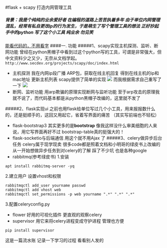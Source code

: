 #flask + scapy 打造内网管理工具
##### 背景：我是个纯纯的业余爱好者 在编程的道路上苦苦执着多年 由于单位内网管理混乱，经常有私自更改ip的行为发生，于是萌生了写个管理工具的想法 正好抄起手中的python 写了这个小工具 纯业余 勿见笑
[能看代码的，不用看字](https://github.com/hfloveyy/nct.git)
####一. 功能
#####1、scapy实现主机探测、监听、断网功能
曾经在python黑帽子中看到过这个python写的工具，可谓是非常强大，但中文资料少之又少，无奈从文档学起。
`http://www.secdev.org/projects/scapy/doc/index.html`
- 主机探测
  我在内网ip段广播 ARP包，获取在线主机回复 得到在线主机的ip和mac地址 更新主机列表
  scapy提供了简单的实现
  ![](http://p1.bpimg.com/567571/922f44293c6a7d43.png)
  而我根据需求自己重写了一下
  ![](http://p1.bpimg.com/567571/84f70b9db80d2111.png)
- 断网、监听功能
  用arp欺骗的原理实现断网与监听功能
  至于arp攻击的原理我就不说了，而代码基本都是从python黑帽子改编的，这里就不发了

  
#####2、flask实现ui
之前也用flask给单位写过几个小工具，用来报报数什么的，还是挺顺手的，这回又用起它，省着写界面的痛苦
（其实写前端也不轻松）
- flask-bootstrap3
其实更多的是**bootstrap** 像我这样没什么审美细胞的人来说，用它写界面再好不过
   bootstrap-table真的挺强大的！
- flask-socketio与后端通信
   用这个就不用Ajax 了
#####3、celery做异步后台任务
celery属于现学现卖 很多code都是照着文档和小明哥的绿皮书上改编的 从一开始想做异步任务到对celery的了解 踩了不少坑 也是各种google
- rabbitmq(参考绿皮书)
   1.安装 
```
apt install rabbitmq-server -yq 
```
   2.建立用户 设置vhost和权限
   
```
rabbitmqctl add_user yourname passwd
rabbitmqctl add vhost web
rabbitmqctl set_permissions -p web yourname ".*" ".*" ".*" 
```
   3.配置celeryconfig.py
   


- flower
  好用的可视化插件 更直观的观察celery 
- supervisor 
   用它来将celery进程变成守护进程 管理也方便
   
```
pip install supervisor
```
这是一篇流水账 记录一下学习的过程 看看别人发的


  
  
